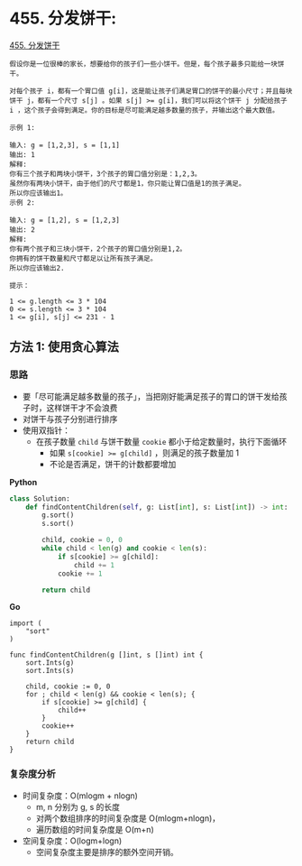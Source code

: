 # 455. 分发饼干: 

[455. 分发饼干](https://leetcode-cn.com/problems/assign-cookies/description/)

```
假设你是一位很棒的家长，想要给你的孩子们一些小饼干。但是，每个孩子最多只能给一块饼干。

对每个孩子 i，都有一个胃口值 g[i]，这是能让孩子们满足胃口的饼干的最小尺寸；并且每块饼干 j，都有一个尺寸 s[j] 。如果 s[j] >= g[i]，我们可以将这个饼干 j 分配给孩子 i ，这个孩子会得到满足。你的目标是尽可能满足越多数量的孩子，并输出这个最大数值。

示例 1:

输入: g = [1,2,3], s = [1,1]
输出: 1
解释: 
你有三个孩子和两块小饼干，3个孩子的胃口值分别是：1,2,3。
虽然你有两块小饼干，由于他们的尺寸都是1，你只能让胃口值是1的孩子满足。
所以你应该输出1。
示例 2:

输入: g = [1,2], s = [1,2,3]
输出: 2
解释: 
你有两个孩子和三块小饼干，2个孩子的胃口值分别是1,2。
你拥有的饼干数量和尺寸都足以让所有孩子满足。
所以你应该输出2.

提示：

1 <= g.length <= 3 * 104
0 <= s.length <= 3 * 104
1 <= g[i], s[j] <= 231 - 1
```
## 方法 1: 使用贪心算法

### 思路

* 要「尽可能满足越多数量的孩子」，当把刚好能满足孩子的胃口的饼干发给孩子时，这样饼干才不会浪费
* 对饼干与孩子分别进行排序
* 使用双指针：
    * 在孩子数量 `child` 与饼干数量 `cookie` 都小于给定数量时，执行下面循环
        * 如果 `s[cookie] >= g[child]` ，则满足的孩子数量加 1
        * 不论是否满足，饼干的计数都要增加

**Python**

```python
class Solution:
    def findContentChildren(self, g: List[int], s: List[int]) -> int:
        g.sort()
        s.sort()

        child, cookie = 0, 0
        while child < len(g) and cookie < len(s):
            if s[cookie] >= g[child]:
                child += 1
            cookie += 1

        return child
```

**Go**

```golang
import (
    "sort"
)

func findContentChildren(g []int, s []int) int {
    sort.Ints(g)
    sort.Ints(s)

    child, cookie := 0, 0
    for ; child < len(g) && cookie < len(s); {
        if s[cookie] >= g[child] {
            child++
        }
        cookie++
    }
    return child
}
```


### 复杂度分析

* 时间复杂度：O(mlogm + nlogn)
    * m, n 分别为 g, s 的长度
    * 对两个数组排序的时间复杂度是 O(mlogm+nlogn)，
    * 遍历数组的时间复杂度是 O(m+n)
* 空间复杂度：O(logm+logn)
    * 空间复杂度主要是排序的额外空间开销。
